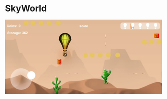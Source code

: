 # SkyWorld
![Скриншот](https://github.com/Nikolai290/SkyWorld/blob/main/Screenshots/photo_2021-10-23_13-31-34.jpg)
